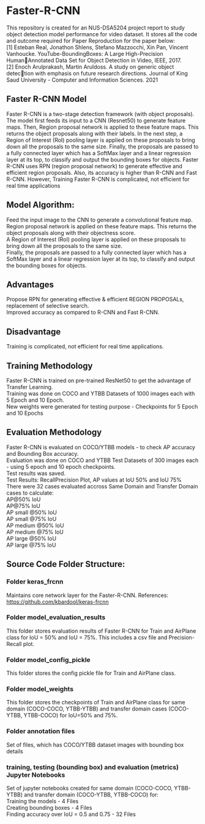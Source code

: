 # Faster-R-CNN
This repository is created for an NUS-DSA5204 project report to study object detection model performance for video dataset. It stores all the code and outcome required for Paper Reproduction for the paper below: </br>
[1] Esteban Real, Jonathon Shlens, Stefano Mazzocchi, Xin Pan, Vincent
Vanhoucke. YouTube-BoundingBoxes: A Large High-Precision HumanAnnotated Data Set for Object Detection in Video, IEEE, 2017. </br>
[2] Enoch Arulprakash, Martin Aruldoss. A study on generic object detection with emphasis on future research directions. Journal of King Saud
University - Computer and Information Sciences. 2021 </br>

## Faster R-CNN Model
Faster R-CNN is a two-stage detection framework (with object proposals). The model first feeds its input to a CNN (Resnet50) to generate feature maps. Then, Region proposal network is applied to these feature maps. This returns the object proposals along with their labels. In the next step, a Region of Interest (RoI) pooling layer is applied on these proposals to bring down all the proposals to the same size. Finally, the proposals are passed to a fully connected layer which has a SoftMax layer and a linear regression layer at its top, to classify and output the bounding boxes for objects. Faster R-CNN uses RPN (region proposal network) to generate effective and efficient region proposals. Also, its accuracy is higher than R-CNN and Fast R-CNN. However, Training Faster R-CNN is complicated, not efficient for real time applications
## Model Algorithm:
Feed the input image to the CNN to generate a convolutional feature map.<br />
Region proposal network is applied on these feature maps. This returns the object proposals along with their objectness score.<br />
A Region of Interest (RoI) pooling layer is applied on these proposals to bring down all the proposals to the same size.<br />
Finally, the proposals are passed to a fully connected layer which has a SoftMax layer and a linear regression layer at its top, to classify and output the bounding boxes for objects.<br />
## Advantages
Propose RPN for generating effective & efficient REGION PROPOSALs, replacement of selective search. <br />
Improved accuracy as compared to R-CNN and Fast R-CNN. <br />
## Disadvantage
Training is complicated, not efficient for real time applications. </br>
## Training Methodology
Faster R-CNN is trained on pre-trained ResNet50 to get the advantage of Transfer Learning. </br>
Training was done on COCO and YTBB Datasets of 1000 images each with 5 Epoch and 10 Epoch. </br>
New weights were generated for testing purpose - Checkpoints for 5 Epoch and 10 Epochs </br>
## Evaluation Methodology
Faster R-CNN is evaluated on COCO/YTBB models - to check AP accuracy and Bounding Box accuracy. </br>
Evaluation was done on COCO and YTBB Test Datasets of 300 images each - using 5 epoch and 10 epoch checkpoints. </br>
Test results was saved. </br>
Test Results: RecallPrecision Plot, AP values at IoU 50% and IoU 75% </br>
There were 32 cases evaluated accross Same Domain and Transfer Domain cases to calculate:</br>
AP@50% IoU </br>
AP@75% IoU </br>
AP small @50% IoU </br>
AP small @75% IoU </br>
AP medium @50% IoU </br>
AP medium @75% IoU </br>
AP large @50% IoU </br>
AP large @75% IoU </br>

## Source Code Folder Structure:
### Folder keras_frcnn 
Maintains core network layer for the Faster-R-CNN. References: https://github.com/kbardool/keras-frcnn
### Folder model_evaluation_results
This folder stores evaluation results of Faster R-CNN for Train and AirPlane class for IoU = 50% and IoU = 75%. This includes a csv file and Precision-Recall plot.
### Folder model_config_pickle
This folder stores the config pickle file for Train and AirPlane class.
### Folder model_weights
This folder stores the checkpoints of Train and AirPlane class for same domain (COCO-COCO, YTBB-YTBB) and transfer domain cases (COCO-YTBB, YTBB-COCO) for IoU=50% and 75%.
### Folder annotation files
Set of files, which has COCO/YTBB dataset images with bounding box details
### training, testing (bounding box) and evaluation (metrics) Jupyter Notebooks
Set of jupyter notebooks created for same domain (COCO-COCO, YTBB-YTBB) and transfer domain (COCO-YTBB, YTBB-COCO) for: </br>
Training the models - 4 Files </br>
Creating bounding boxes - 4 Files  </br>
Finding accuracy over IoU = 0.5 and 0.75 - 32 Files </br>
